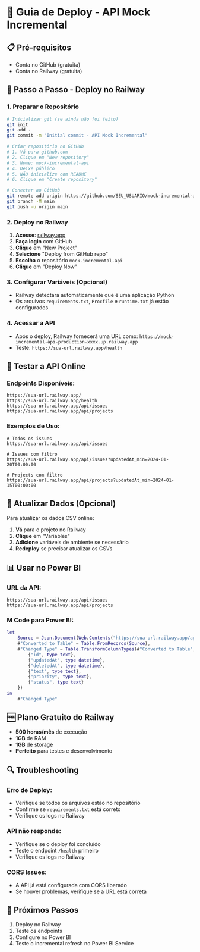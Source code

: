 # 🚀 Guia de Deploy - API Mock Incremental

## 📋 Pré-requisitos
- Conta no GitHub (gratuita)
- Conta no Railway (gratuita)

## 🔧 Passo a Passo - Deploy no Railway

### 1. Preparar o Repositório
```bash
# Inicializar git (se ainda não foi feito)
git init
git add .
git commit -m "Initial commit - API Mock Incremental"

# Criar repositório no GitHub
# 1. Vá para github.com
# 2. Clique em "New repository"
# 3. Nome: mock-incremental-api
# 4. Deixe público
# 5. NÃO inicialize com README
# 6. Clique em "Create repository"

# Conectar ao GitHub
git remote add origin https://github.com/SEU_USUARIO/mock-incremental-api.git
git branch -M main
git push -u origin main
```

### 2. Deploy no Railway
1. **Acesse**: [railway.app](https://railway.app)
2. **Faça login** com GitHub
3. **Clique** em "New Project"
4. **Selecione** "Deploy from GitHub repo"
5. **Escolha** o repositório `mock-incremental-api`
6. **Clique** em "Deploy Now"

### 3. Configurar Variáveis (Opcional)
- Railway detectará automaticamente que é uma aplicação Python
- Os arquivos `requirements.txt`, `Procfile` e `runtime.txt` já estão configurados

### 4. Acessar a API
- Após o deploy, Railway fornecerá uma URL como: `https://mock-incremental-api-production-xxxx.up.railway.app`
- Teste: `https://sua-url.railway.app/health`

## 🧪 Testar a API Online

### Endpoints Disponíveis:
```
https://sua-url.railway.app/
https://sua-url.railway.app/health
https://sua-url.railway.app/api/issues
https://sua-url.railway.app/api/projects
```

### Exemplos de Uso:
```
# Todos os issues
https://sua-url.railway.app/api/issues

# Issues com filtro
https://sua-url.railway.app/api/issues?updatedAt_min=2024-01-20T00:00:00

# Projects com filtro
https://sua-url.railway.app/api/projects?updatedAt_min=2024-01-15T00:00:00
```

## 🔄 Atualizar Dados (Opcional)

Para atualizar os dados CSV online:
1. **Vá** para o projeto no Railway
2. **Clique** em "Variables"
3. **Adicione** variáveis de ambiente se necessário
4. **Redeploy** se precisar atualizar os CSVs

## 📊 Usar no Power BI

### URL da API:
```
https://sua-url.railway.app/api/issues
https://sua-url.railway.app/api/projects
```

### M Code para Power BI:
```m
let
    Source = Json.Document(Web.Contents("https://sua-url.railway.app/api/issues")),
    #"Converted to Table" = Table.FromRecords(Source),
    #"Changed Type" = Table.TransformColumnTypes(#"Converted to Table",{
        {"id", type text},
        {"updatedAt", type datetime},
        {"deletedAt", type datetime},
        {"text", type text},
        {"priority", type text},
        {"status", type text}
    })
in
    #"Changed Type"
```

## 🆓 Plano Gratuito do Railway
- **500 horas/mês** de execução
- **1GB** de RAM
- **1GB** de storage
- **Perfeito** para testes e desenvolvimento

## 🔍 Troubleshooting

### Erro de Deploy:
- Verifique se todos os arquivos estão no repositório
- Confirme se `requirements.txt` está correto
- Verifique os logs no Railway

### API não responde:
- Verifique se o deploy foi concluído
- Teste o endpoint `/health` primeiro
- Verifique os logs no Railway

### CORS Issues:
- A API já está configurada com CORS liberado
- Se houver problemas, verifique se a URL está correta

## 🎯 Próximos Passos
1. Deploy no Railway
2. Teste os endpoints
3. Configure no Power BI
4. Teste o incremental refresh no Power BI Service 